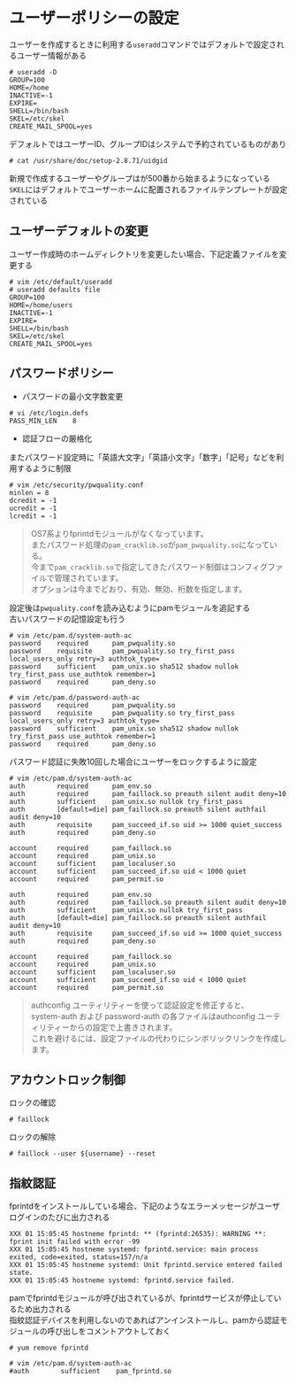 # ユーザーポリシーの設定
ユーザーを作成するときに利用する`useradd`コマンドではデフォルトで設定されるユーザー情報がある  

```
# useradd -D
GROUP=100
HOME=/home
INACTIVE=-1
EXPIRE=
SHELL=/bin/bash
SKEL=/etc/skel
CREATE_MAIL_SPOOL=yes
```

デフォルトではユーザーID、グループIDはシステムで予約されているものがあり  

```
# cat /usr/share/doc/setup-2.8.71/uidgid
```

新規で作成するユーザーやグループはが500番から始まるようになっている  
`SKEL`にはデフォルトでユーザーホームに配置されるファイルテンプレートが設定されている  

## ユーザーデフォルトの変更  

ユーザー作成時のホームディレクトリを変更したい場合、下記定義ファイルを変更する  

```
# vim /etc/default/useradd
# useradd defaults file
GROUP=100
HOME=/home/users
INACTIVE=-1
EXPIRE=
SHELL=/bin/bash
SKEL=/etc/skel
CREATE_MAIL_SPOOL=yes
```

## パスワードポリシー  

* パスワードの最小文字数変更

```
# vi /etc/login.defs
PASS_MIN_LEN    8
```

* 認証フローの厳格化

またパスワード設定時に「英語大文字」「英語小文字」「数字」「記号」などを利用するように制限  

```
# vim /etc/security/pwquality.conf
minlen = 8
dcredit = -1
ucredit = -1
lcredit = -1
```

>OS7系よりfprintdモジュールがなくなっています。  
>またパスワード処理の`pam_cracklib.so`が`pam_pwquality.so`になっている。  
>今まで`pam_cracklib.so`で指定してきたパスワード制御はコンフィグファイルで管理されています。  
>オプションは今までどおり、有効、無効、桁数を指定します。  

設定後は`pwquality.conf`を読み込むようにpamモジュールを追記する  
古いパスワードの記憶設定も行う  

```
# vim /etc/pam.d/system-auth-ac
password    required      pam_pwquality.so
password    requisite     pam_pwquality.so try_first_pass local_users_only retry=3 authtok_type=
password    sufficient    pam_unix.so sha512 shadow nullok try_first_pass use_authtok remember=1
password    required      pam_deny.so
```

```
# vim /etc/pam.d/password-auth-ac
password    required      pam_pwquality.so
password    requisite     pam_pwquality.so try_first_pass local_users_only retry=3 authtok_type=
password    sufficient    pam_unix.so sha512 shadow nullok try_first_pass use_authtok remember=1
password    required      pam_deny.so
```

パスワード認証に失敗10回した場合にユーザーをロックするように設定  

```
# vim /etc/pam.d/system-auth-ac
auth        required      pam_env.so
auth        required      pam_faillock.so preauth silent audit deny=10
auth        sufficient    pam_unix.so nullok try_first_pass
auth        [default=die] pam_faillock.so preauth silent authfail audit deny=10
auth        requisite     pam_succeed_if.so uid >= 1000 quiet_success
auth        required      pam_deny.so

account     required      pam_faillock.so
account     required      pam_unix.so
account     sufficient    pam_localuser.so
account     sufficient    pam_succeed_if.so uid < 1000 quiet
account     required      pam_permit.so
```

```
auth        required      pam_env.so
auth        required      pam_faillock.so preauth silent audit deny=10
auth        sufficient    pam_unix.so nullok try_first_pass
auth        [default=die] pam_faillock.so preauth silent authfail audit deny=10
auth        requisite     pam_succeed_if.so uid >= 1000 quiet_success
auth        required      pam_deny.so

account     required      pam_faillock.so
account     required      pam_unix.so
account     sufficient    pam_localuser.so
account     sufficient    pam_succeed_if.so uid < 1000 quiet
account     required      pam_permit.so
```

>authconfig ユーティリティーを使って認証設定を修正すると、  
>system-auth および password-auth の各ファイルはauthconfig ユーティリティーからの設定で上書きされます。  
>これを避けるには、設定ファイルの代わりにシンボリックリンクを作成します。

## アカウントロック制御
ロックの確認  

```
# faillock
```

ロックの解除  

```
# faillock --user ${username} --reset
```

## 指紋認証
fprintdをインストールしている場合、下記のようなエラーメッセージがユーザログインのたびに出力される  

```
XXX 01 15:05:45 hostneme fprintd: ** (fprintd:26535): WARNING **: fprint init failed with error -99
XXX 01 15:05:45 hostneme systemd: fprintd.service: main process exited, code=exited, status=157/n/a
XXX 01 15:05:45 hostneme systemd: Unit fprintd.service entered failed state.
XXX 01 15:05:45 hostneme systemd: fprintd.service failed.
```

pamでfprintdモジュールが呼び出されているが、fprintdサービスが停止しているため出力される  
指紋認証デバイスを利用しないのであればアンインストールし、pamから認証モジュールの呼び出しをコメントアウトしておく  

```
# yum remove fprintd
```

```
# vim /etc/pam.d/system-auth-ac
#auth        sufficient    pam_fprintd.so
```
